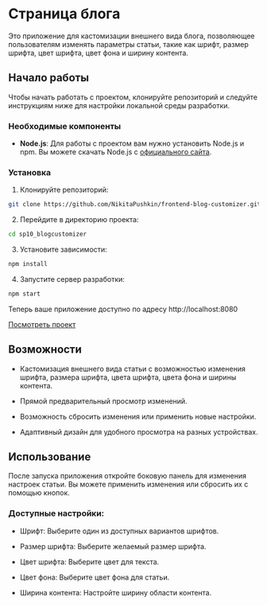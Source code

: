 # Страница блога
Это приложение для кастомизации внешнего вида блога, позволяющее пользователям изменять параметры статьи, такие как шрифт, размер шрифта, цвет шрифта, цвет фона и ширину контента.

## Начало работы

Чтобы начать работать с проектом, клонируйте репозиторий и следуйте инструкциям ниже для настройки локальной среды разработки.

### Необходимые компоненты

- **Node.js**: Для работы с проектом вам нужно установить Node.js и npm. Вы можете скачать Node.js с [официального сайта](https://nodejs.org/).

### Установка

1. Клонируйте репозиторий:

```bash
git clone https://github.com/NikitaPushkin/frontend-blog-customizer.git
```

2. Перейдите в директорию проекта:
```bash
cd sp10_blogcustomizer
```
3. Установите зависимости:
```bash
npm install
```
4. Запустите сервер разработки:
```bash
npm start
```


Теперь ваше приложение доступно по адресу http://localhost:8080

[Посмотреть проект](https://NikitaPushkin.github.io//frontend-blog-customizer/)

## Возможности
- Кастомизация внешнего вида статьи с возможностью изменения шрифта, размера шрифта, цвета шрифта, цвета фона и ширины контента.

- Прямой предварительный просмотр изменений.

- Возможность сбросить изменения или применить новые настройки.

- Адаптивный дизайн для удобного просмотра на разных устройствах.

## Использование
После запуска приложения откройте боковую панель для изменения настроек статьи. Вы можете применить изменения или сбросить их с помощью кнопок.

### Доступные настройки:
- Шрифт: Выберите один из доступных вариантов шрифтов.

- Размер шрифта: Выберите желаемый размер шрифта.

- Цвет шрифта: Выберите цвет для текста.

- Цвет фона: Выберите цвет фона для статьи.

- Ширина контента: Настройте ширину области контента.